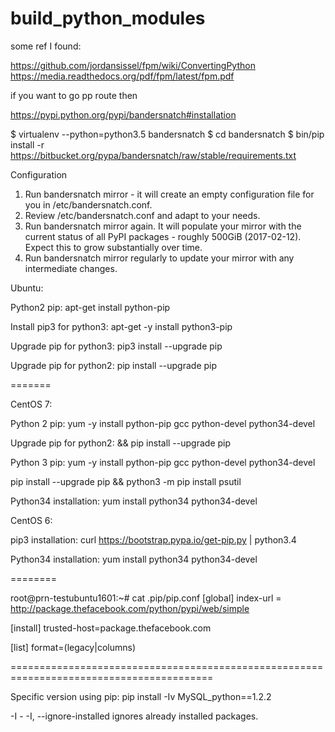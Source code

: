 # build_python_modules

some ref I found: 

https://github.com/jordansissel/fpm/wiki/ConvertingPython
https://media.readthedocs.org/pdf/fpm/latest/fpm.pdf

if you want to go pp route then 

https://pypi.python.org/pypi/bandersnatch#installation

$ virtualenv --python=python3.5 bandersnatch
$ cd bandersnatch
$ bin/pip install -r https://bitbucket.org/pypa/bandersnatch/raw/stable/requirements.txt

Configuration

1. Run bandersnatch mirror - it will create an empty configuration file for you in /etc/bandersnatch.conf.
2. Review /etc/bandersnatch.conf and adapt to your needs.
3. Run bandersnatch mirror again. It will populate your mirror with the current status of all PyPI packages - roughly 500GiB (2017-02-12). Expect this to grow substantially over time.
4. Run bandersnatch mirror regularly to update your mirror with any intermediate changes.



Ubuntu: 

Python2 pip:
apt-get install python-pip


Install pip3 for python3: 
apt-get -y install python3-pip

Upgrade pip for python3: 
pip3 install --upgrade pip

Upgrade pip for python2:
pip install --upgrade pip

=======

CentOS 7: 

Python 2 pip: 
yum -y install python-pip gcc python-devel python34-devel 

Upgrade pip for python2: 
&& pip install --upgrade pip 

Python 3 pip:
yum -y install python-pip gcc python-devel python34-devel 

pip install --upgrade pip && python3 -m pip install psutil

Python34 installation: 
yum install python34 python34-devel 

CentOS 6: 

pip3 installation: 
curl https://bootstrap.pypa.io/get-pip.py | python3.4

Python34 installation: 
yum install python34 python34-devel 

========

root@prn-testubuntu1601:~# cat .pip/pip.conf
[global]
index-url = http://package.thefacebook.com/python/pypi/web/simple

[install]
trusted-host=package.thefacebook.com

[list]
format=(legacy|columns)

=========================================================================================


Specific version using pip: pip install -Iv MySQL_python==1.2.2

-I - -I, --ignore-installed ignores already installed packages.


